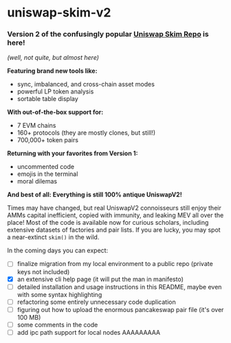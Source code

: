 # uniswap-skim-v2

### Version 2 of the confusingly popular [Uniswap Skim Repo](https://github.com/nicholashc/uniswap-skim) is here!

*(well, not quite, but almost here)*

 **Featuring brand new tools like:**

   - sync, imbalanced, and cross-chain asset modes
   - powerful LP token analysis
   - sortable table display

 **With out-of-the-box support for:**

   * 7 EVM chains
   * 160+ protocols (they are mostly clones, but still!)
   * 700,000+ token pairs

**Returning with your favorites from Version 1:**

   * uncommented code
   * emojis in the terminal
   * moral dilemas

**And best of all: Everything is still 100% antique UniswapV2!**

Times may have changed, but real UniswapV2 connoisseurs still enjoy their AMMs capital inefficient, copied with immunity, and leaking MEV all over the place! Most of the code is available now for curious scholars, including extensive datasets of factories and pair lists. If you are lucky, you may spot a near-extinct `skim()` in the wild.

In the coming days you can expect:

   - [ ] finalize migration from my local environment to a public repo (private keys not included)
   - [x] an extensive cli help page (it will put the man in manifesto)
   - [ ] detailed installation and usage instructions in this README, maybe even with some syntax highlighting
   - [ ] refactoring some entirely unnecessary code duplication
   - [ ] figuring out how to upload the enormous pancakeswap pair file (it's over 100 MB)
   - [ ] some comments in the code
   - [ ] add ipc path support for local nodes
AAAAAAAAA